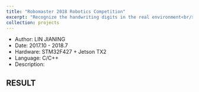 ```yaml
---
title: "Robomaster 2018 Robotics Competition"
excerpt: "Recognize the handwriting digits in the real environment<br/><img src='/images/projects-2/hero.png' width='600'><br/><img src='/images/projects-2/visual-tracking.gif' width='600'>"
collection: projects
---
```


- Author: LIN JIANING
- Date: 2017.10 - 2018.7
- Hardware: STM32F427 + Jetson TX2
- Language: C/C++
- Description: 

## RESULT
